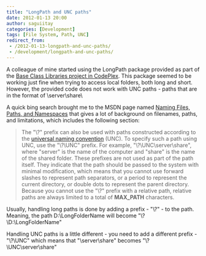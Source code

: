 ```yaml
---
title: "LongPath and UNC paths"
date: 2012-01-13 20:00
author: saguiitay
categories: [Development]
tags: [File System, Path, UNC]
redirect_from:
 - /2012-01-13-longpath-and-unc-paths/
 - /development/longpath-and-unc-paths/
---
```


A colleague of mine started using the LongPath package provided as part of the [Base Class Libraries project in CodePlex](http://bcl.codeplex.com/).
This package seemed to be working just fine when trying to access local folders, both long and short. However, the provided code does not 
work with UNC paths - paths that are in the format of \\server\share\

A quick bing search brought me to the MSDN page named [Naming Files, Paths, and Namespaces](http://msdn.microsoft.com/en-us/library/windows/desktop/aa365247(v=vs.85).aspx)
that gives a lot of background on filenames, paths, and limitations, which includes the following section:

> The "\\?\" prefix can also be used with paths constructed according to the [universal naming convention](http://en.wikipedia.org/wiki/Path_%28computing%29) (UNC).
> To specify such a path using UNC, use the "\\?\UNC\" prefix. For example, "\\?\UNC\server\share", where "server" is the name of the computer and "share" is the
> name of the shared folder. These prefixes are not used as part of the path itself. They indicate that the path should be passed to the system with minimal
> modification, which means that you cannot use forward slashes to represent path separators, or a period to represent the current directory, or double dots to
> represent the parent directory. Because you cannot use the "\\?\" prefix with a relative path, relative paths are always limited to a total of **MAX\_PATH** characters.

Usually, handling long paths is done by adding a prefix - "\\?\" - to the path. Meaning, the path D:\LongFolderName will become "\\?\D:\LongFolderName"

Handling UNC paths is a little different - you need to add a different prefix - "\\?\UNC\" which means that "\\server\share\" becomes "\\?\UNC\server\share\"


